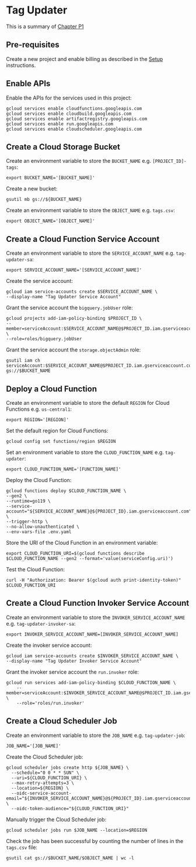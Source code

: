 # Tag Updater

This is a summary of [Chapter P1](../chapters/chp1.asciidoc)

## Pre-requisites

Create a new project and enable billing as described in the [Setup](../setup/README.md) instructions.

## Enable APIs

Enable the APIs for the services used in this project:

```shell
gcloud services enable cloudfunctions.googleapis.com
gcloud services enable cloudbuild.googleapis.com
gcloud services enable artifactregistry.googleapis.com
gcloud services enable run.googleapis.com
gcloud services enable cloudscheduler.googleapis.com
```

## Create a Cloud Storage Bucket

Create an environment variable to store the `BUCKET_NAME` e.g. `[PROJECT_ID]-tags`:

```shell
export BUCKET_NAME='[BUCKET_NAME]'
```

Create a new bucket:

```shell
gsutil mb gs://${BUCKET_NAME}
```

Create an environment variable to store the `OBJECT_NAME` e.g. `tags.csv`:

```shell
export OBJECT_NAME='[OBJECT_NAME]'
```

## Create a Cloud Function Service Account

Create an environment variable to store the `SERVICE_ACCOUNT_NAME` e.g. `tag-updater-sa`:

```shell
export SERVICE_ACCOUNT_NAME='[SERVICE_ACCOUNT_NAME]'
```

Create the service account:

```shell
gcloud iam service-accounts create $SERVICE_ACCOUNT_NAME \
--display-name "Tag Updater Service Account"
```

Grant the service account the `bigquery.jobUser` role:

```shell
gcloud projects add-iam-policy-binding $PROJECT_ID \
--member=serviceAccount:$SERVICE_ACCOUNT_NAME@$PROJECT_ID.iam.gserviceaccount.com \
--role=roles/bigquery.jobUser
```

Grant the service account the `storage.objectAdmin` role:

```shell
gsutil iam ch serviceAccount:$SERVICE_ACCOUNT_NAME@$PROJECT_ID.iam.gserviceaccount.com:objectAdmin gs://$BUCKET_NAME
```

## Deploy a Cloud Function

Create an environment variable to store the default `REGION` for Cloud Functions e.g. `us-central1`:

```shell
export REGION='[REGION]'
```

Set the default region for Cloud Functions:

```shell
gcloud config set functions/region $REGION
```
Set an environment variable to store the `CLOUD_FUNCTION_NAME` e.g. `tag-updater`:

```shell
export CLOUD_FUNCTION_NAME='[FUNCTION_NAME]'
```

Deploy the Cloud Function:

```shell
gcloud functions deploy $CLOUD_FUNCTION_NAME \
--gen2 \
--runtime=go119 \
--service-account="${SERVICE_ACCOUNT_NAME}@${PROJECT_ID}.iam.gserviceaccount.com" \
--trigger-http \
--no-allow-unauthenticated \
--env-vars-file .env.yaml
```

Store the URI of the Cloud Function in an environment variable:

```shell
export CLOUD_FUNCTION_URI=$(gcloud functions describe $CLOUD_FUNCTION_NAME --gen2 --format='value(serviceConfig.uri)')
```

Test the Cloud Function:

```shell
curl -H "Authorization: Bearer $(gcloud auth print-identity-token)" $CLOUD_FUNCTION_URI
```

## Create a Cloud Function Invoker Service Account

Create an environment variable to store the `INVOKER_SERVICE_ACCOUNT_NAME` e.g. `tag-updater-invoker-sa`:

```shell
export INVOKER_SERVICE_ACCOUNT_NAME=[INVOKER_SERVICE_ACCOUNT_NAME]
```

Create the invoker service account:

```shell
gcloud iam service-accounts create $INVOKER_SERVICE_ACCOUNT_NAME \
--display-name "Tag Updater Invoker Service Account"
```

Grant the invoker service account the `run.invoker` role:

```shell
gcloud run services add-iam-policy-binding $CLOUD_FUNCTION_NAME \
    --member=serviceAccount:$INVOKER_SERVICE_ACCOUNT_NAME@$PROJECT_ID.iam.gserviceaccount.com \
    --role='roles/run.invoker'
```

## Create a Cloud Scheduler Job

Create an environment variable to store the `JOB_NAME` e.g. `tag-updater-job`:

```shell
JOB_NAME='[JOB_NAME]'
```

Create the Cloud Scheduler job:

```shell
gcloud scheduler jobs create http ${JOB_NAME} \
  --schedule="0 0 * * SUN" \
  --uri=${CLOUD_FUNCTION_URI} \
  --max-retry-attempts=3 \
  --location=${REGION} \
  --oidc-service-account-email="${INVOKER_SERVICE_ACCOUNT_NAME}@${PROJECT_ID}.iam.gserviceaccount.com" \
  --oidc-token-audience="${CLOUD_FUNCTION_URI}"
```

Manually trigger the Cloud Scheduler job:

```shell
gcloud scheduler jobs run $JOB_NAME --location=$REGION
```

Check the job has been successful by counting the number of lines in the `tags.csv` file:

```shell
gsutil cat gs://$BUCKET_NAME/$OBJECT_NAME | wc -l
```
